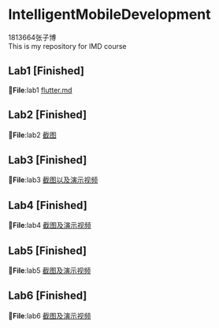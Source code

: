 # IntelligentMobileDevelopment
1813664张子博  
This is my repository for IMD course

Lab1  [Finished]
--------
📁**File**:lab1 [flutter.md](https://github.com/zodiacVG/IntelligentMobileDevelopment/blob/4149b1ad600434df3a429a8712a3140df25ad78f/lab1/flutter.md)  


Lab2 [Finished]
--------
📁**File**:lab2 [截图](https://github.com/zodiacVG/IntelligentMobileDevelopment/tree/master/lab2/%E6%88%AA%E5%9B%BE)


Lab3 [Finished]
--------
📁**File**:lab3 [截图以及演示视频](https://github.com/zodiacVG/IntelligentMobileDevelopment/tree/master/lab3)


Lab4 [Finished]
--------
📁**File**:lab4 [截图及演示视频](https://github.com/zodiacVG/IntelligentMobileDevelopment/tree/master/lab4/%E6%88%AA%E5%9B%BE%E8%A7%86%E9%A2%91)


Lab5 [Finished]
--------
📁**File**:lab5 [截图及演示视频](https://github.com/zodiacVG/IntelligentMobileDevelopment/tree/master/lab5/%E6%88%AA%E5%9B%BE%E4%B8%8E%E6%BC%94%E7%A4%BA)


Lab6 [Finished]
--------
📁**File**:lab6 [截图及演示视频](https://github.com/zodiacVG/IntelligentMobileDevelopment/tree/master/lab6/%E6%88%AA%E5%9B%BE%E4%B8%8E%E6%BC%94%E7%A4%BA)

